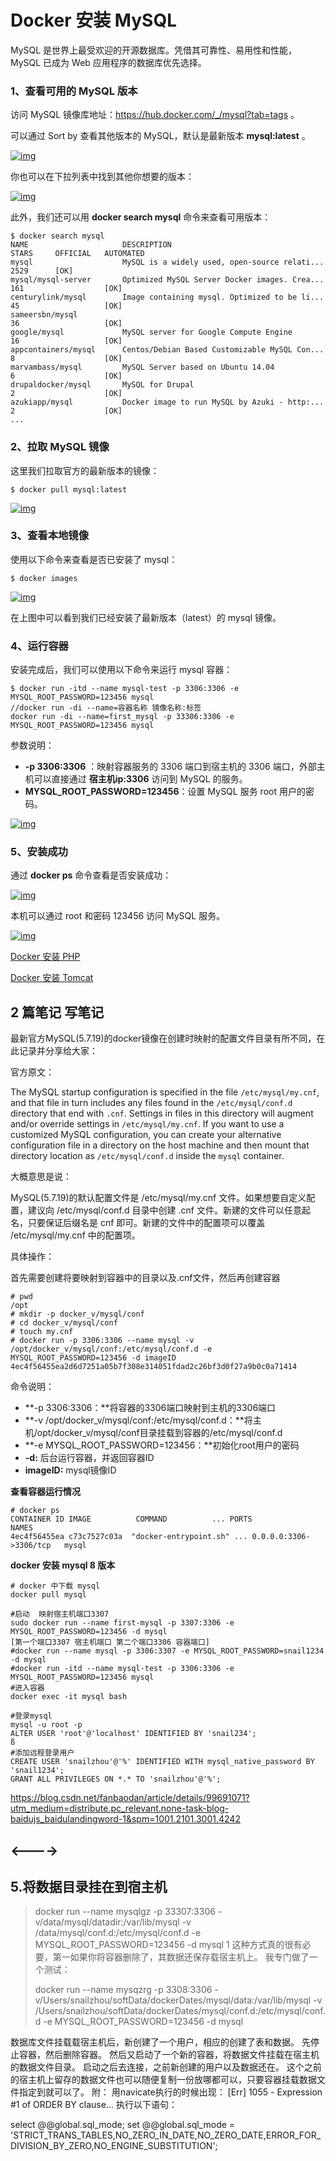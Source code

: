 # Docker 安装 MySQL

MySQL 是世界上最受欢迎的开源数据库。凭借其可靠性、易用性和性能，MySQL 已成为 Web 应用程序的数据库优先选择。

### 1、查看可用的 MySQL 版本

访问 MySQL 镜像库地址：https://hub.docker.com/_/mysql?tab=tags 。

可以通过 Sort by 查看其他版本的 MySQL，默认是最新版本 **mysql:latest** 。

[![img](https://www.runoob.com/wp-content/uploads/2016/06/docker-mysql1.png)](https://www.runoob.com/wp-content/uploads/2016/06/docker-mysql1.png)

你也可以在下拉列表中找到其他你想要的版本：

[![img](https://www.runoob.com/wp-content/uploads/2016/06/docker-mysql2.png)](https://www.runoob.com/wp-content/uploads/2016/06/docker-mysql2.png)

此外，我们还可以用 **docker search mysql** 命令来查看可用版本：

```
$ docker search mysql
NAME                     DESCRIPTION                                     STARS     OFFICIAL   AUTOMATED
mysql                    MySQL is a widely used, open-source relati...   2529      [OK]       
mysql/mysql-server       Optimized MySQL Server Docker images. Crea...   161                  [OK]
centurylink/mysql        Image containing mysql. Optimized to be li...   45                   [OK]
sameersbn/mysql                                                          36                   [OK]
google/mysql             MySQL server for Google Compute Engine          16                   [OK]
appcontainers/mysql      Centos/Debian Based Customizable MySQL Con...   8                    [OK]
marvambass/mysql         MySQL Server based on Ubuntu 14.04              6                    [OK]
drupaldocker/mysql       MySQL for Drupal                                2                    [OK]
azukiapp/mysql           Docker image to run MySQL by Azuki - http:...   2                    [OK]
...
```

### 2、拉取 MySQL 镜像

这里我们拉取官方的最新版本的镜像：

```
$ docker pull mysql:latest
```

[![img](https://www.runoob.com/wp-content/uploads/2016/06/docker-mysql3.png)](https://www.runoob.com/wp-content/uploads/2016/06/docker-mysql3.png)

### 3、查看本地镜像

使用以下命令来查看是否已安装了 mysql：

```
$ docker images
```

[![img](https://www.runoob.com/wp-content/uploads/2016/06/docker-mysql6.png)](https://www.runoob.com/wp-content/uploads/2016/06/docker-mysql6.png)

在上图中可以看到我们已经安装了最新版本（latest）的 mysql 镜像。

### 4、运行容器

安装完成后，我们可以使用以下命令来运行 mysql 容器：

```
$ docker run -itd --name mysql-test -p 3306:3306 -e MYSQL_ROOT_PASSWORD=123456 mysql
//docker run -di --name=容器名称 镜像名称:标签
docker run -di --name=first_mysql -p 33306:3306 -e MYSQL_ROOT_PASSWORD=123456 mysql
```

参数说明：

- **-p 3306:3306** ：映射容器服务的 3306 端口到宿主机的 3306 端口，外部主机可以直接通过 **宿主机ip:3306** 访问到 MySQL 的服务。
- **MYSQL_ROOT_PASSWORD=123456**：设置 MySQL 服务 root 用户的密码。

[![img](https://www.runoob.com/wp-content/uploads/2016/06/docker-mysql4.png)](https://www.runoob.com/wp-content/uploads/2016/06/docker-mysql4.png)

### 5、安装成功

通过 **docker ps** 命令查看是否安装成功：

[![img](https://www.runoob.com/wp-content/uploads/2016/06/docker-mysql5.png)](https://www.runoob.com/wp-content/uploads/2016/06/docker-mysql5.png)

本机可以通过 root 和密码 123456 访问 MySQL 服务。

[![img](https://www.runoob.com/wp-content/uploads/2016/06/docker-mysql7.png)](https://www.runoob.com/wp-content/uploads/2016/06/docker-mysql7.png)

 [Docker 安装 PHP](https://www.runoob.com/docker/docker-install-php.html)

[Docker 安装 Tomcat](https://www.runoob.com/docker/docker-install-tomcat.html) 

## 2 篇笔记 写笔记



最新官方MySQL(5.7.19)的docker镜像在创建时映射的配置文件目录有所不同，在此记录并分享给大家：

官方原文：

The MySQL startup configuration is specified in the file `/etc/mysql/my.cnf`, and that file in turn includes any files found in the `/etc/mysql/conf.d` directory that end with `.cnf`. Settings in files in this directory will augment and/or override settings in `/etc/mysql/my.cnf`. If you want to use a customized MySQL configuration, you can create your alternative configuration file in a directory on the host machine and then mount that directory location as `/etc/mysql/conf.d` inside the `mysql` container.

大概意思是说：

MySQL(5.7.19)的默认配置文件是 /etc/mysql/my.cnf 文件。如果想要自定义配置，建议向 /etc/mysql/conf.d 目录中创建 .cnf 文件。新建的文件可以任意起名，只要保证后缀名是 cnf 即可。新建的文件中的配置项可以覆盖 /etc/mysql/my.cnf 中的配置项。

具体操作：

首先需要创建将要映射到容器中的目录以及.cnf文件，然后再创建容器

```
# pwd
/opt
# mkdir -p docker_v/mysql/conf
# cd docker_v/mysql/conf
# touch my.cnf
# docker run -p 3306:3306 --name mysql -v /opt/docker_v/mysql/conf:/etc/mysql/conf.d -e MYSQL_ROOT_PASSWORD=123456 -d imageID
4ec4f56455ea2d6d7251a05b7f308e314051fdad2c26bf3d0f27a9b0c0a71414
```

命令说明：

- **-p 3306:3306：**将容器的3306端口映射到主机的3306端口
- **-v /opt/docker_v/mysql/conf:/etc/mysql/conf.d：**将主机/opt/docker_v/mysql/conf目录挂载到容器的/etc/mysql/conf.d
- **-e MYSQL_ROOT_PASSWORD=123456：**初始化root用户的密码
- **-d:** 后台运行容器，并返回容器ID
- **imageID:** mysql镜像ID

**查看容器运行情况**

```
# docker ps
CONTAINER ID IMAGE          COMMAND          ... PORTS                    NAMES
4ec4f56455ea c73c7527c03a  "docker-entrypoint.sh" ... 0.0.0.0:3306->3306/tcp   mysql
```

**docker 安装 mysql 8 版本**

```
# docker 中下载 mysql
docker pull mysql

#启动  映射宿主机端口3307
sudo docker run --name first-mysql -p 3307:3306 -e MYSQL_ROOT_PASSWORD=123456 -d mysql
[第一个端口3307 宿主机端口 第二个端口3306 容器端口]
#docker run --name mysql -p 3306:3307 -e MYSQL_ROOT_PASSWORD=snail1234 -d mysql
#docker run -itd --name mysql-test -p 3306:3306 -e MYSQL_ROOT_PASSWORD=123456 mysql
#进入容器
docker exec -it mysql bash

#登录mysql
mysql -u root -p
ALTER USER 'root'@'localhost' IDENTIFIED BY 'snail234';
ß
#添加远程登录用户
CREATE USER 'snailzhou'@'%' IDENTIFIED WITH mysql_native_password BY 'snail1234';
GRANT ALL PRIVILEGES ON *.* TO 'snailzhou'@'%';
```





https://blog.csdn.net/fanbaodan/article/details/99691071?utm_medium=distribute.pc_relevant.none-task-blog-baidujs_baidulandingword-1&spm=1001.2101.3001.4242

## <---->

##  5.将数据目录挂在到宿主机

> docker run --name mysqlgz -p 33307:3306  -v/data/mysql/datadir:/var/lib/mysql  -v /data/mysql/conf.d:/etc/mysql/conf.d -e MYSQL_ROOT_PASSWORD=123456 -d mysql
> 1
> 这种方式真的很有必要，第一如果你将容器删除了，其数据还保存载宿主机上。
> 我专门做了一个测试：
>
> docker run --name mysqzrg -p 3308:3306  -v/Users/snailzhou/softData/dockerDates/mysql/data:/var/lib/mysql  -v /Users/snailzhou/softData/dockerDates/mysql/conf.d:/etc/mysql/conf.d -e MYSQL_ROOT_PASSWORD=123456 -d mysql





数据库文件挂载载宿主机后，新创建了一个用户，相应的创建了表和数据。
先停止容器，然后删除容器。
然后又启动了一个新的容器，将数据文件挂载在宿主机的数据文件目录。
启动之后去连接，之前新创建的用户以及数据还在。
这个之前的宿主机上留存的数据文件也可以随便复制一份放哪都可以，只要容器挂载数据文件指定到就可以了。
附：
用navicate执行的时候出现： [Err] 1055 - Expression #1 of ORDER BY clause…
执行以下语句：

select @@global.sql_mode;
set @@global.sql_mode = 'STRICT_TRANS_TABLES,NO_ZERO_IN_DATE,NO_ZERO_DATE,ERROR_FOR_DIVISION_BY_ZERO,NO_ENGINE_SUBSTITUTION';
